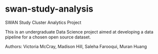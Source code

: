 # swan-study-analysis
SWAN Study Cluster Analytics Project

This is an undergraduate Data Science project aimed at developing a data pipeline for a chosen open source dataset.

Authors: Victoria McCray, Madison Hill, Saleha Farooqui, Muran Huang
